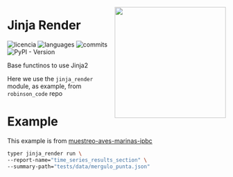 <a href="https://www.islas.org.mx/"><img src="https://www.islas.org.mx/img/logo.svg" align="right" width="256" /></a>
# Jinja Render
![licencia](https://img.shields.io/github/license/IslasGECI/jinja_render)
![languages](https://img.shields.io/github/languages/top/IslasGECI/jinja_render)
![commits](https://img.shields.io/github/commit-activity/y/IslasGECI/jinja_render)
![PyPI - Version](https://img.shields.io/pypi/v/jinja_render)

Base functinos to use Jinja2

Here we use the `jinja_render` module, as example, from `robinson_code` repo
# Example
This example is from [muestreo-aves-marinas-ipbc](https://bitbucket.org/IslasGECI/muestreo-aves-marinas-ipbc/src/43dba1b46b492393baa508fbbb73d3ff9ade42be/Makefile#lines-946)
``` sh
typer jinja_render run \
--report-name="time_series_results_section" \
--summary-path="tests/data/mergulo_punta.json"
```
